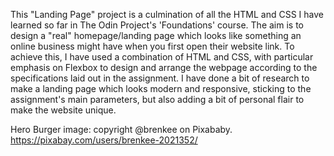 This "Landing Page" project is a culmination of all the HTML and CSS I have learned so far in The Odin Project's 'Foundations' course.
The aim is to design a "real" homepage/landing page which looks like something an online business might have when you first open their website link. To achieve this, I have used a combination of HTML and CSS, with particular emphasis on Flexbox to design and arrange the webpage according to the specifications laid out in the assignment.
I have done a bit of research to make a landing page which looks modern and responsive, sticking to the assignment's main parameters, but also adding a bit of personal flair to make the website unique.

Hero Burger image: copyright @brenkee on Pixababy. https://pixabay.com/users/brenkee-2021352/